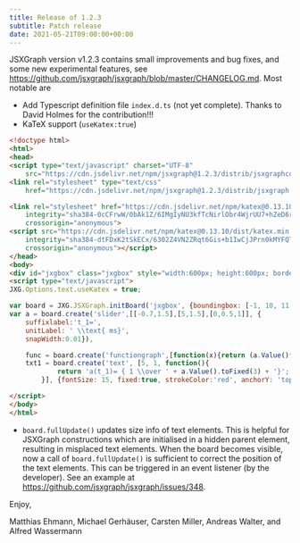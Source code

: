 ```yaml
---
title: Release of 1.2.3
subtitle: Patch release
date: 2021-05-21T09:00:00+00:00
---
```


JSXGraph version v1.2.3 contains small improvements and bug fixes, and some new experimental features, see <https://github.com/jsxgraph/jsxgraph/blob/master/CHANGELOG.md>.
Most notable are

- Add Typescript definition file `index.d.ts` (not yet complete). Thanks to David Holmes for the contribution!!!
- KaTeX support (`useKatex:true`)

```html
<!doctype html>
<html>
<head>
<script type="text/javascript" charset="UTF-8"
    src="https://cdn.jsdelivr.net/npm/jsxgraph@1.2.3/distrib/jsxgraphcore.js"></script>
<link rel="stylesheet" type="text/css" 
    href="https://cdn.jsdelivr.net/npm/jsxgraph@1.2.3/distrib/jsxgraph.css" />

<link rel="stylesheet" href="https://cdn.jsdelivr.net/npm/katex@0.13.10/dist/katex.min.css" 
    integrity="sha384-0cCFrwW/0bAk1Z/6IMgIyNU3kfTcNirlObr4WjrUU7+hZeD6ravdYJ3kPWSeC31M" 
    crossorigin="anonymous">
<script src="https://cdn.jsdelivr.net/npm/katex@0.13.10/dist/katex.min.js" 
    integrity="sha384-dtFDxK2tSkECx/6302Z4VN2ZRqt6Gis+b1IwCjJPrn0kMYFQT9rbtyQWg5NFWAF7" 
    crossorigin="anonymous"></script>
</head>
<body>
<div id="jxgbox" class="jxgbox" style="width:600px; height:600px; border:1px solid black;"></div>
<script type="text/javascript">
JXG.Options.text.useKatex = true;

var board = JXG.JSXGraph.initBoard('jxgbox', {boundingbox: [-1, 10, 11, -2], axis: true});
var a = board.create('slider',[[-0.7,1.5],[5,1.5],[0,0.5,1]], {
    suffixlabel:'t_1=', 
    unitLabel: ' \\text{ ms}', 
    snapWidth:0.01}),

    func = board.create('functiongraph',[function(x){return (a.Value()*x*x)}], {strokeColor: "red"}),
    txt1 = board.create('text', [5, 1, function(){ 
            return 'a(t_1)= { 1 \\over ' + a.Value().toFixed(3) + '}';
        }], {fontSize: 15, fixed:true, strokeColor:'red', anchorY: 'top'});

</script>
</body>
</html>
```

- `board.fullUpdate()` updates size info of text elements. 
This is helpful for JSXGraph constructions which are initialised in a hidden parent element, resulting in misplaced text elements.
When the board becomes visible, now a call of `board.fullUpdate()` is sufficient to correct the position of the text elements. 
This can be triggered in an event listener (by the developer). See an example at <https://github.com/jsxgraph/jsxgraph/issues/348>.

Enjoy, 

Matthias Ehmann, Michael Gerhäuser, Carsten Miller, Andreas Walter, and Alfred Wassermann

